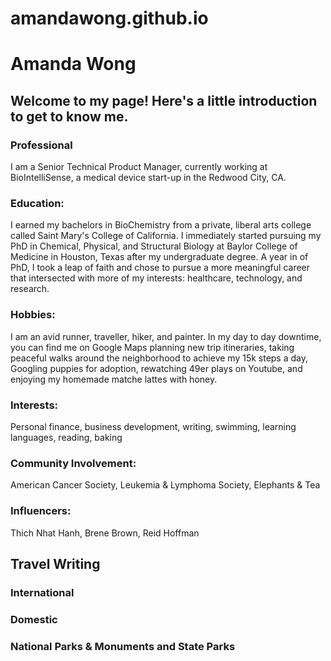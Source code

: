 # amandawong.github.io

# Amanda Wong 

## Welcome to my page! Here's a little introduction to get to know me. 

### **Professional**

I am a Senior Technical Product Manager, currently working at BioIntelliSense, a medical device start-up in the Redwood City, CA. 

### **Education**: 

I earned my bachelors in BioChemistry from a private, liberal arts college called Saint Mary's College of California. I immediately started pursuing my PhD in Chemical, Physical, and Structural Biology at Baylor College of Medicine in Houston, Texas after my undergraduate degree. A year in of PhD, I took a leap of faith and chose to pursue a more meaningful career that intersected with more of my interests: healthcare, technology, and research. 

### **Hobbies**: 

I am an avid runner, traveller, hiker, and painter. In my day to day downtime, you can find me on Google Maps planning new trip itineraries, taking peaceful walks around the neighborhood to achieve my 15k steps a day, Googling puppies for adoption, rewatching 49er plays on Youtube, and enjoying my homemade matche lattes with honey. 

### **Interests**: 

Personal finance, business development, writing, swimming, learning languages, reading, baking 

### **Community Involvement**: 

American Cancer Society, Leukemia & Lymphoma Society, Elephants & Tea

### **Influencers**: 

Thich Nhat Hanh, Brene Brown, Reid Hoffman 

## Travel Writing 

### **International**

### **Domestic**

### **National Parks & Monuments and State Parks**

